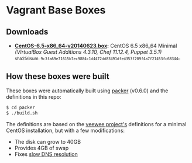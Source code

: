 # Vagrant Base Boxes

## Downloads

* **[CentOS-6.5-x86_64-v20140623.box](http://colinhoernig.io/downloads/vagrant-boxes/CentOS-6.5-x86_64-v2014023.box):** CentOS 6.5 x86\_64 Minimal *(VirtualBox Guest Additions 4.3.10, Chef 11.12.4, Puppet 3.5.1)*  
  <small>sha256sum: `9c3fa69e71615b7ec9884c1d4472dd83491dfe4353f209f4a7f21453fc68344c`</small>

## How these boxes were built

These boxes were automatically built using [packer](http://www.packer.io) (v0.6.0) and the definitions in this repo:

```sh
$ cd packer
$ ./build.sh
```

The definitions are based on the [veewee project's](https://github.com/jedi4ever/veewee) definitions for a minimal CentOS installation, but with a few modifications:

- The disk can grow to 40GB
- Provides 4GB of swap
- Fixes [slow DNS resolution](https://github.com/NREL/vagrant-boxes/issues/5)
